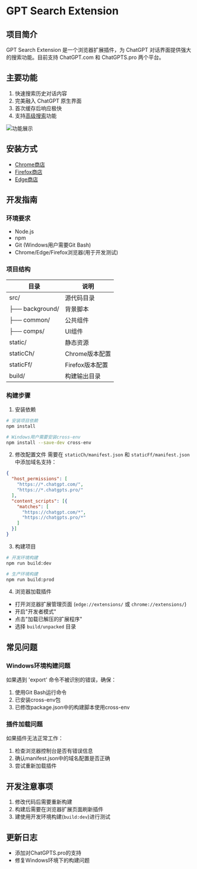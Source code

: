 # GPT Search Extension

## 项目简介
GPT Search Extension 是一个浏览器扩展插件，为 ChatGPT 对话界面提供强大的搜索功能。目前支持 ChatGPT.com 和 ChatGPTS.pro 两个平台。

## 主要功能
1. 快速搜索历史对话内容
2. 完美融入 ChatGPT 原生界面
3. 首次缓存后响应极快
4. 支持[高级搜索](./advancedSearch.md)功能

![功能展示](https://github.com/user-attachments/assets/60350b14-d7b8-4f9e-8a3d-9e6816387c0c)

## 安装方式
- [Chrome商店](https://chromewebstore.google.com/detail/gpt-search/glhkbfoibolghhfikadjikgfmaknpelb)
- [Firefox商店](https://addons.mozilla.org/en-US/firefox/addon/gpt-search)
- [Edge商店](https://microsoftedge.microsoft.com/addons/detail/gpt-search/hcnfioacjbamffbgigbjpdlflnlpaole)

## 开发指南

### 环境要求
- Node.js
- npm
- Git (Windows用户需要Git Bash)
- Chrome/Edge/Firefox浏览器(用于开发测试)

### 项目结构
| 目录 | 说明 |
|------|------|
| src/ | 源代码目录 |
| ├── background/ | 背景脚本 |
| ├── common/ | 公共组件 |
| ├── comps/ | UI组件 |
| static/ | 静态资源 |
| staticCh/ | Chrome版本配置 |
| staticFf/ | Firefox版本配置 |
| build/ | 构建输出目录 |

### 构建步骤

1. 安装依赖
```bash
# 安装项目依赖
npm install

# Windows用户需要安装cross-env
npm install --save-dev cross-env
```

2. 修改配置文件
需要在 `staticCh/manifest.json` 和 `staticFf/manifest.json` 中添加域名支持：

```json
{
  "host_permissions": [
    "https://*.chatgpt.com/",
    "https://*.chatgpts.pro/"
  ],
  "content_scripts": [{
    "matches": [
      "https://chatgpt.com/*",
      "https://chatgpts.pro/*"
    ]
  }]
}
```

3. 构建项目
```bash
# 开发环境构建
npm run build:dev

# 生产环境构建
npm run build:prod
```

4. 浏览器加载插件
- 打开浏览器扩展管理页面 (`edge://extensions/` 或 `chrome://extensions/`)
- 开启"开发者模式"
- 点击"加载已解压的扩展程序"
- 选择 `build/unpacked` 目录

## 常见问题

### Windows环境构建问题
如果遇到 'export' 命令不被识别的错误，确保：
1. 使用Git Bash运行命令
2. 已安装cross-env包
3. 已修改package.json中的构建脚本使用cross-env

### 插件加载问题
如果插件无法正常工作：
1. 检查浏览器控制台是否有错误信息
2. 确认manifest.json中的域名配置是否正确
3. 尝试重新加载插件

## 开发注意事项
1. 修改代码后需要重新构建
2. 构建后需要在浏览器扩展页面刷新插件
3. 建使用开发环境构建(`build:dev`)进行测试

## 更新日志
- 添加对ChatGPTS.pro的支持
- 修复Windows环境下的构建问题

